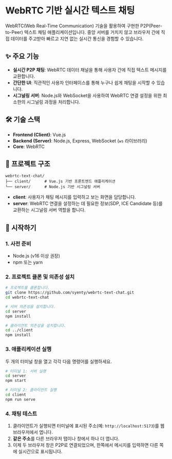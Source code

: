 # WebRTC 기반 실시간 텍스트 채팅

WebRTC(Web Real-Time Communication) 기술을 활용하여 구현한 P2P(Peer-to-Peer) 텍스트 채팅 애플리케이션입니다. 중앙 서버를 거치지 않고 브라우저 간에 직접 데이터를 주고받아 빠르고 지연 없는 실시간 통신을 경험할 수 있습니다.

## ✨ 주요 기능

- **실시간 P2P 채팅**: WebRTC 데이터 채널을 통해 사용자 간에 직접 텍스트 메시지를 교환합니다.
- **간단한 UI**: 직관적인 사용자 인터페이스를 통해 누구나 쉽게 채팅을 시작할 수 있습니다.
- **시그널링 서버**: Node.js와 WebSocket을 사용하여 WebRTC 연결 설정을 위한 최소한의 시그널링 과정을 처리합니다.

## 🛠️ 기술 스택

- **Frontend (Client)**: Vue.js
- **Backend (Server)**: Node.js, Express, WebSocket (`ws` 라이브러리)
- **Core**: WebRTC

## 📂 프로젝트 구조

```
webrtc-text-chat/
├── client/      # Vue.js 기반 프론트엔드 애플리케이션
└── server/      # Node.js 기반 시그널링 서버
```

- **client**: 사용자가 채팅 메시지를 입력하고 보는 화면을 담당합니다.
- **server**: WebRTC 연결을 설정하는 데 필요한 정보(SDP, ICE Candidate 등)를 교환하는 시그널링 서버 역할을 합니다.

## 🚀 시작하기

### 1. 사전 준비

- Node.js (v16 이상 권장)
- npm 또는 yarn

### 2. 프로젝트 클론 및 의존성 설치

```bash
# 프로젝트를 클론합니다.
git clone https://github.com/syenty/webrtc-text-chat.git
cd webrtc-text-chat

# 서버 의존성을 설치합니다.
cd server
npm install

# 클라이언트 의존성을 설치합니다.
cd ../client
npm install
```

### 3. 애플리케이션 실행

두 개의 터미널 창을 열고 각각 다음 명령어를 실행하세요.

```bash
# 터미널 1: 서버 실행
cd server
npm start
```

```bash
# 터미널 2: 클라이언트 실행
cd client
npm run serve
```

### 4. 채팅 테스트

1.  클라이언트가 실행되면 터미널에 표시된 주소(예: `http://localhost:5173`)를 웹 브라우저에서 엽니다.
2.  **같은 주소**를 다른 브라우저 탭이나 창에서 하나 더 엽니다.
3.  이제 두 브라우저 창은 P2P로 연결되었으며, 한쪽에서 메시지를 입력하면 다른 쪽에 실시간으로 표시됩니다.

